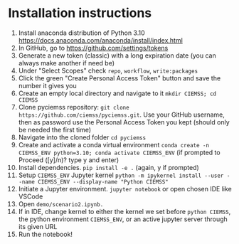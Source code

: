 # Installation instructions

1. Install anaconda distribution of Python 3.10 https://docs.anaconda.com/anaconda/install/index.html
2. In GitHub, go to https://github.com/settings/tokens
3. Generate a new token (classic) with a long expiration date (you can always make another if need be)
4. Under "Select Scopes" check `repo`, `workflow`, `write:packages`
5. Click the green "Create Personal Access Token" button and save the number it gives you
6. Create an empty local directory and navigate to it `mkdir CIEMSS; cd CIEMSS`
7. Clone pyciemss repository: `git clone https://github.com/ciemss/pyciemss.git`. Use your GitHub username, then as password use the Personal Access Token you kept (should only be needed the first time)
8. Navigate into the cloned folder `cd pyciemss`
9. Create and activate a conda virtual environment `conda create -n CIEMSS_ENV python=3.10; conda activate CIEMSS_ENV` (if prompted to Proceed ([y]/n)? type y and enter)
10. Install dependencies. `pip install -e .` (again, y if prompted)
11. Setup `CIEMSS_ENV` Jupyter kernel `python -m ipykernel install --user --name CIEMSS_ENV --display-name "Python CIEMSS"`
12. Initiate a Jupyter environment. `jupyter notebook` or open chosen IDE like VSCode
13. Open `demo/scenario2.ipynb.`
14. If in IDE, change kernel to either the kernel we set before `python CIEMSS`, the python environment `CIEMSS_ENV`, or an active jupyter server through its given URL
15. Run the notebook!
